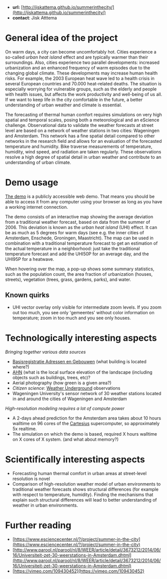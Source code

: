 

- **url:**  [http://jiskattema.github.io/summerinthecity/](http://jiskattema.github.io/summerinthecity/)
- **contact**: Jisk Atttema


# General idea of the project

On warm days, a city can become uncomfortably hot. Cities experience a so-called _urban heat island_ effect and are typically warmer than their surroundings. Also, cities experience two parallel developments: increased urbanization and an enhanced frequency of warm episodes due to the changing global climate. These developments may increase human health risks. For example, the 2003 European heat wave led to a health crisis in several European countries and 70.000 heat-related deaths. The situation is especially worrying for vulnerable groups, such as the elderly and people with health issues, but affects the work productivity and well-being of us all. If we want to keep life in the city comfortable in the future, a better understanding of urban weather and climate is essential.

The forecasting of thermal human comfort requires simulations on very high spatial and temporal scales, posing both a meteorological and an eScience challenge. Observational data to validate the weather forecasts at street level are based on a network of weather stations in two cities: Wageningen and Amsterdam. This network has a fine spatial detail compared to other networks in the research field and allows for an evaluation of the forecasted temperature and humidity. Bike traverse measurements of temperature, humidity, wind speed, and radiation are taken regularly. These observations resolve a high degree of spatial detail in urban weather and contribute to an understanding of urban climate.

# Demo usage

[The demo](http://jiskattema.github.io/summerinthecity/) is a publicly accessible web demo. That means you should be able to access it from any computer using your browser as long as you have a working internet connection.

The demo consists of an interactive map showing the average deviation from a traditional weather forecast, based on data from the summer of 2006. This deviation is known as the _urban heat island_ (UHI) effect. It can be as much as 5 degrees for warm days (see e.g. the inner cities of Amsterdam, Enschede, Groningen, Maastricht). The map can be used in combination with a traditional temperature forecast to get an estimation of the actual temperature in a neighborhood: just take the traditional temperature forecast and add the UHI50P for an average day, and the UHI95P for a heatwave. 

When hovering over the map, a pop-up shows some summary statistics, such as the population count, the area fraction of urbanization (houses, streets), vegetation (trees, grass, gardens, parks), and water.

## Known quirks
- UHI vector overlay only visible for intermediate zoom levels. If you zoom out too much, you see only 'gemeentes' without color information on temperature; zoom in too much and you see only houses.



# Technologically interesting aspects

_Bringing together various data sources_

  - [Basisregistratie Adressen en Gebouwen](https://bagviewer.kadaster.nl/lvbag/bag-viewer/index.html#?geometry.x=160000&geometry.y=455000&zoomlevel=3) (what building is located where?)
  - [AHN](http://ahn.maps.arcgis.com/apps/webappviewer/index.html?id=c3c98b8a4ff84ff4938fafe7cc106e88) (what is the local surface elevation of the landscape (including objects such as buildings, trees, etc)?
  -  Aerial photography (how green is a given area?)
  -  _Citizen science_: [Weather Underground](http://www.wunderground.com/) observations
  -  Wageningen University's sensor network of 30 weather stations located in and around the cities of Wageningen and Amsterdam

_High-resolution modeling requires a lot of compute power_

  - A 2-days ahead prediction for the Amsterdam area takes about 10 hours walltime on 96 cores of the [Cartesius](https://userinfo.surfsara.nl/systems/cartesius) supercomputer, so approximately 5x realtime.
  - The simulation on which the demo is based, required X hours walltime on X cores of X system. (and what about memory?)

# Scientifically interesting aspects

- Forecasting human thermal comfort in urban areas at street-level resolution is novel
- Comparison of high-resolution weather model of urban environments to traditional weather forecasts shows structural differences (for example with respect to temperature, humidity). Finding the mechanisms that explain such structural differences will lead to better understanding of weather in urban environments.

# Further reading

- [https://www.esciencecenter.nl/?/project/summer-in-the-city](https://www.esciencecenter.nl/?/project/summer-in-the-city)
- [http://www.parool.nl/parool/nl/8/WEER/article/detail/3673212/2014/06/16/Universiteit-zet-30-weerstations-in-Amsterdam.dhtml](http://www.parool.nl/parool/nl/8/WEER/article/detail/3673212/2014/06/16/Universiteit-zet-30-weerstations-in-Amsterdam.dhtml)
- [https://vimeo.com/109430452](https://vimeo.com/109430452)
